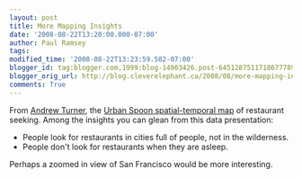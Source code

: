 ```yaml
---
layout: post
title: More Mapping Insights
date: '2008-08-22T13:20:00.000-07:00'
author: Paul Ramsey
tags: 
modified_time: '2008-08-22T13:23:59.582-07:00'
blogger_id: tag:blogger.com,1999:blog-14903426.post-6451287511718677789
blogger_orig_url: http://blog.cleverelephant.ca/2008/08/more-mapping-insights.html
comments: True
---
```


From [Andrew Turner](http://highearthorbit.com/visualizing-restaurant-searching/), the [Urban Spoon spatial-temporal map](http://www.urbanspoon.com/iphone/24hours) of restaurant seeking. Among the insights you can glean from this data presentation:<ul><li>People look for restaurants in cities full of people, not in the wilderness.</li><li>People don't look for restaurants when they are asleep.</li></ul>Perhaps a zoomed in view of San Francisco would be more interesting.

